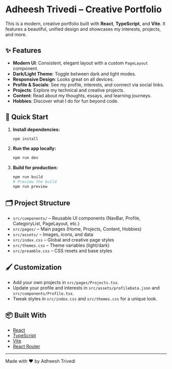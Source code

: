 
# Adheesh Trivedi – Creative Portfolio

This is a modern, creative portfolio built with **React**, **TypeScript**, and **Vite**. It features a beautiful, unified design and showcases my interests, projects, and more.

## ✨ Features

- **Modern UI**: Consistent, elegant layout with a custom `PageLayout` component.
- **Dark/Light Theme**: Toggle between dark and light modes.
- **Responsive Design**: Looks great on all devices.
- **Profile & Socials**: See my profile, interests, and connect via social links.
- **Projects**: Explore my technical and creative projects.
- **Content**: Read about my thoughts, essays, and learning journeys.
- **Hobbies**: Discover what I do for fun beyond code.

## 🚀 Quick Start

1. **Install dependencies:**
   ```sh
   npm install
   ```
2. **Run the app locally:**
   ```sh
   npm run dev
   ```
3. **Build for production:**
   ```sh
   npm run build
   # Preview the build
   npm run preview
   ```

## 🗂️ Project Structure

- `src/components/` – Reusable UI components (NavBar, Profile, CategoryList, PageLayout, etc.)
- `src/pages/` – Main pages (Home, Projects, Content, Hobbies)
- `src/assets/` – Images, icons, and data
- `src/index.css` – Global and creative page styles
- `src/themes.css` – Theme variables (light/dark)
- `src/preamble.css` – CSS resets and base styles

## 🖌️ Customization

- Add your own projects in `src/pages/Projects.tsx`.
- Update your profile and interests in `src/assets/profileData.json` and `src/components/Profile.tsx`.
- Tweak styles in `src/index.css` and `src/themes.css` for a unique look.

## 📦 Built With

- [React](https://react.dev/)
- [TypeScript](https://www.typescriptlang.org/)
- [Vite](https://vitejs.dev/)
- [React Router](https://reactrouter.com/)

---

Made with ❤️ by Adheesh Trivedi
